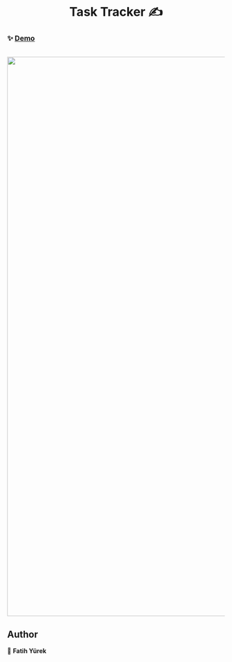<h1 align="center">Task Tracker ✍</h1>

### ✨ [Demo](https://trackyourtask-app.netlify.app/)

  </br>
<a href='https://todos-web-app.vercel.app/' target='_blank'>
  <img src='https://user-images.githubusercontent.com/81515422/140450452-34a1b2a6-0451-4f7b-bfe5-a50c3183487a.gif' width="1295" />
</a>


## Author

👤 **Fatih Yürek**
